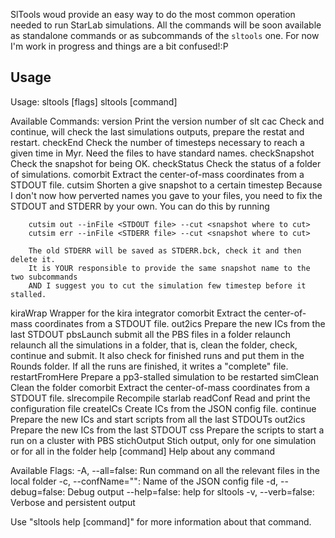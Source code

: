 SlTools woud provide an easy way to do the most common operation needed to run StarLab simulations.
All the commands will be soon available as standalone commands or as subcommands of the `sltools` one. 
For now I'm work in progress and things are a bit confused!:P

## Usage

Usage: 
  sltools [flags]
  sltools [command]

Available Commands: 
  version                   Print the version number of slt
  cac                       Check and continue, will check the last simulations outputs, prepare the restat and restart.
  checkEnd                  Check the number of timesteps necessary to reach a given time in Myr. Need the files to have standard names.
  checkSnapshot             Check the snapshot for being OK.
  checkStatus               Check the status of a folder of simulations.
  comorbit                  Extract the center-of-mass coordinates from a STDOUT file.
  cutsim                    Shorten a give snapshot to a certain timestep
        Because I don't now how perverted names you gave to your files, 
        you need to fix the STDOUT and STDERR by your own.
        You can do this by running 

        cutsim out --inFile <STDOUT file> --cut <snapshot where to cut>
        cutsim err --inFile <STDERR file> --cut <snapshot where to cut>

        The old STDERR will be saved as STDERR.bck, check it and then delete it.
        It is YOUR responsible to provide the same snapshot name to the two subcommands
        AND I suggest you to cut the simulation few timestep before it stalled.
  kiraWrap                  Wrapper for the kira integrator
  comorbit                  Extract the center-of-mass coordinates from a STDOUT file.
  out2ics                   Prepare the new ICs from the last STDOUT
  pbsLaunch                 submit all the PBS files in a folder
  relaunch                  relaunch all the simulations in a folder, that is, clean the folder, 
        check, continue and submit. It also check for finished runs and put them in the Rounds folder. 
        If all the runs are finished, it writes a "complete" file.
  restartFromHere           Prepare a pp3-stalled simulation to be restarted
  simClean                  Clean the folder
  comorbit                  Extract the center-of-mass coordinates from a STDOUT file.
  slrecompile               Recompile starlab
  readConf                  Read and print the configuration file
  createICs                 Create ICs from the JSON config file.
  continue                  Prepare the new ICs and start scripts from all the last STDOUTs
  out2ics                   Prepare the new ICs from the last STDOUT
  css                       Prepare the scripts to start a run on a cluster with PBS 
  stichOutput               Stich output, only for one simulation or for all in the folder
  help [command]            Help about any command

 Available Flags:
  -A, --all=false: Run command on all the relevant files in the local folder
  -c, --confName="": Name of the JSON config file
  -d, --debug=false: Debug output
      --help=false: help for sltools
  -v, --verb=false: Verbose and persistent output

Use "sltools help [command]" for more information about that command.


````
